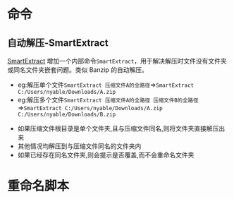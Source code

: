 # 命令

## 自动解压-SmartExtract

[SmartExtract](/script/SmartExtract.js)
增加一个内部命令`SmartExtract`，用于解决解压时文件没有文件夹或同名文件夹嵌套问题。类似 Banzip 的自动解压。

- eg:解压单个文件`SmartExtract 压缩文件A的全路径`=>`SmartExtract C:/Users/nyable/Downloads/A.zip`
- eg:解压多个文件`SmartExtract 压缩文件A的全路径 压缩文件B的全路径`=>`SmartExtract C:/Users/nyable/Downloads/A.zip C:/Users/nyable/Downloads/B.zip`

* 如果压缩文件根目录是单个文件夹,且与压缩文件同名,则将文件夹直接解压出来
* 其他情况均解压到与压缩文件同名的文件夹内
* 如果已经存在同名文件夹,则会提示是否覆盖,而不会重命名文件夹

# 重命名脚本
